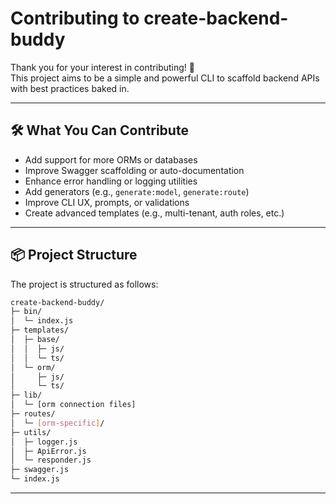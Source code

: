 # Contributing to create-backend-buddy

Thank you for your interest in contributing! 🎉  
This project aims to be a simple and powerful CLI to scaffold backend APIs with best practices baked in.

---

## 🛠 What You Can Contribute

- Add support for more ORMs or databases
- Improve Swagger scaffolding or auto-documentation
- Enhance error handling or logging utilities
- Add generators (e.g., `generate:model`, `generate:route`)
- Improve CLI UX, prompts, or validations
- Create advanced templates (e.g., multi-tenant, auth roles, etc.)

---

## 📦 Project Structure

The project is structured as follows:

```bash
create-backend-buddy/
├─ bin/
│  └─ index.js
├─ templates/
│  ├─ base/
│  │  ├─ js/
│  │  └─ ts/
│  └─ orm/
│     ├─ js/
│     └─ ts/
├─ lib/
│  └─ [orm connection files]
├─ routes/
│  └─ [orm-specific]/
├─ utils/
│  ├─ logger.js
│  ├─ ApiError.js
│  └─ responder.js
├─ swagger.js
└─ index.js
```

---